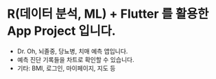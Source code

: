 # R(데이터 분석, ML) + Flutter 를 활용한 App Project 입니다.

- Dr. Oh, 뇌졸중, 당뇨병, 치매 예측 앱입니다.
- 예측 진단 기록들을 차트로 확인할 수 있습니다.
- 기타: BMI, 로그인, 마이페이지, 지도 등
